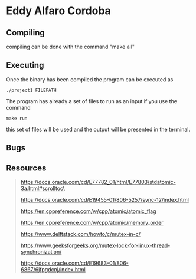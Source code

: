 # Eddy Alfaro Cordoba

## Compiling
compiling can be done with the command "make all"

## Executing
Once the binary has been compiled the program can be executed as 
```
./project1 FILEPATH
```

The program has already a set of files to run as an input if you use the command 

```
make run
```

this set of files will be used and the output will be presented in the terminal.

## Bugs


## Resources
> https://docs.oracle.com/cd/E77782_01/html/E77803/stdatomic-3a.html#scrolltoc\
> 
> https://docs.oracle.com/cd/E19455-01/806-5257/sync-12/index.html
> 
> https://en.cppreference.com/w/cpp/atomic/atomic_flag
> 
> https://en.cppreference.com/w/cpp/atomic/memory_order
> 
> https://www.delftstack.com/howto/c/mutex-in-c/
> 
> https://www.geeksforgeeks.org/mutex-lock-for-linux-thread-synchronization/
> 
> https://docs.oracle.com/cd/E19683-01/806-6867/6jfpgdcnj/index.html
